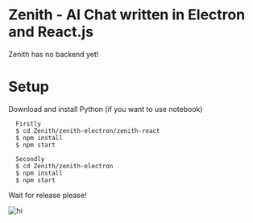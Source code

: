 # Zenith - AI Chat written in Electron and React.js

Zenith has no backend yet!

# Setup
Download and install Python (if you want to use notebook)


```
  Firstly
  $ cd Zenith/zenith-electron/zenith-react
  $ npm install
  $ npm start

  Secondly
  $ cd Zenith/zenith-electron
  $ npm install
  $ npm start
```

Wait for release please!

![hi](https://github.com/FLOCK4H/Zenith/assets/161654571/9b676c3d-53ac-44a1-8444-95a1cfa5716c)
